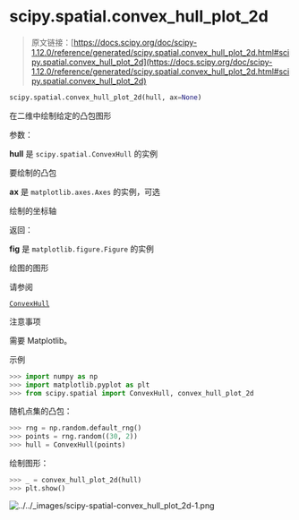 # scipy.spatial.convex_hull_plot_2d

> 原文链接：[https://docs.scipy.org/doc/scipy-1.12.0/reference/generated/scipy.spatial.convex_hull_plot_2d.html#scipy.spatial.convex_hull_plot_2d](https://docs.scipy.org/doc/scipy-1.12.0/reference/generated/scipy.spatial.convex_hull_plot_2d.html#scipy.spatial.convex_hull_plot_2d)

```py
scipy.spatial.convex_hull_plot_2d(hull, ax=None)
```

在二维中绘制给定的凸包图形

参数：

**hull** 是 `scipy.spatial.ConvexHull` 的实例

要绘制的凸包

**ax** 是 `matplotlib.axes.Axes` 的实例，可选

绘制的坐标轴

返回：

**fig** 是 `matplotlib.figure.Figure` 的实例

绘图的图形

请参阅

[`ConvexHull`](scipy.spatial.ConvexHull.html#scipy.spatial.ConvexHull "scipy.spatial.ConvexHull")

注意事项

需要 Matplotlib。

示例

```py
>>> import numpy as np
>>> import matplotlib.pyplot as plt
>>> from scipy.spatial import ConvexHull, convex_hull_plot_2d 
```

随机点集的凸包：

```py
>>> rng = np.random.default_rng()
>>> points = rng.random((30, 2))
>>> hull = ConvexHull(points) 
```

绘制图形：

```py
>>> _ = convex_hull_plot_2d(hull)
>>> plt.show() 
```

![../../_images/scipy-spatial-convex_hull_plot_2d-1.png](../Images/f0b88b34d4a22ce3d2a50c33ce9b2545.png)
